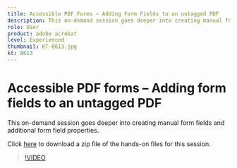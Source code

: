 ```yaml
---
title: Accessible PDF Forms – Adding Form Fields to an untagged PDF
description: This on-demand session goes deeper into creating manual form fields and additional form field properties
role: User
product: adobe acrobat
level: Experienced
thumbnail: KT-8613.jpg
kt: 8613
---
```

# Accessible PDF forms – Adding form fields to an untagged PDF

This on-demand session goes deeper into creating manual form fields and additional form field properties.

Click [here](../assets/accessibiitysession6.zip) to download a zip file of the hands-on files for this session.

>[!VIDEO](https://youtu.be/xh4pJQiY0nw)
